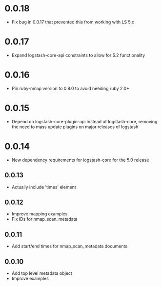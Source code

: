 # 0.0.18
  - Fix bug in 0.0.17 that prevented this from working with LS 5.x
# 0.0.17
  - Expand logstash-core-api constraints to allow for 5.2 functionality
# 0.0.16
  - Pin ruby-nmap version to 0.8.0 to avoid needing ruby 2.0+
# 0.0.15
  - Depend on logstash-core-plugin-api instead of logstash-core, removing the need to mass update plugins on major releases of logstash
# 0.0.14
  - New dependency requirements for logstash-core for the 5.0 release
## 0.0.13
  - Actually include 'times' element
## 0.0.12
  - Improve mapping examples
  - Fix IDs for nmap_scan_metadata
## 0.0.11
  - Add start/end times for nmap_scan_metadata documents
## 0.0.10
  - Add top level metadata object
  - Improve examples
